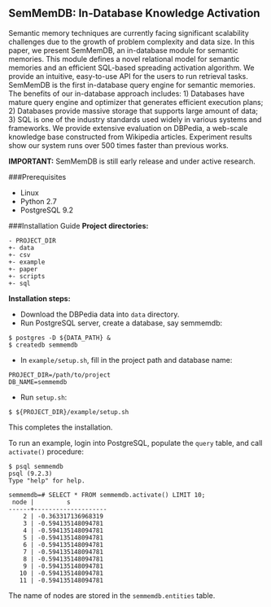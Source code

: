 SemMemDB: In-Database Knowledge Activation
------------------------------------------

Semantic memory techniques are currently facing significant scalability
challenges due to the growth of problem complexity and data size. In this
paper, we present SemMemDB, an in-database module for semantic memories. This
module defines a novel relational model for semantic memories and an efficient
SQL-based spreading activation algorithm. We provide an intuitive, easy-to-use
API for the users to run retrieval tasks. SemMemDB is the first in-database
query engine for semantic memories. The benefits of our in-database approach
includes: 1) Databases have mature query engine and optimizer that generates
efficient execution plans; 2) Databases provide massive storage that supports
large amount of data; 3) SQL is one of the industry standards used widely in
various systems and frameworks. We provide extensive evaluation on DBPedia, a
web-scale knowledge base constructed from Wikipedia articles. Experiment
results show our system runs over 500 times faster than previous works.

**IMPORTANT:** SemMemDB is still early release and under active research.

###Prerequisites
 * Linux
 * Python 2.7
 * PostgreSQL 9.2

###Installation Guide
**Project directories:**
```
- PROJECT_DIR
+- data
+- csv
+- example
+- paper
+- scripts
+- sql
```

**Installation steps:**

 * Download the DBPedia data into `data` directory.
 * Run PostgreSQL server, create a database, say semmemdb:
```
$ postgres -D ${DATA_PATH} &
$ createdb semmemdb
```
 * In `example/setup.sh`, fill in the project path and database name:
```
PROJECT_DIR=/path/to/project
DB_NAME=semmemdb
```
 * Run `setup.sh`:
```
$ ${PROJECT_DIR}/example/setup.sh
```
This completes the installation.

To run an example, login into PostgreSQL, populate the `query` table, and call `activate()` procedure:
```
$ psql semmemdb
psql (9.2.3)
Type "help" for help.

semmemdb=# SELECT * FROM semmemdb.activate() LIMIT 10;
 node |         s          
------+--------------------
    2 | -0.363317136968319
    3 | -0.594135148094781
    4 | -0.594135148094781
    5 | -0.594135148094781
    6 | -0.594135148094781
    7 | -0.594135148094781
    8 | -0.594135148094781
    9 | -0.594135148094781
   10 | -0.594135148094781
   11 | -0.594135148094781
```

The name of nodes are stored in the `semmemdb.entities` table.
